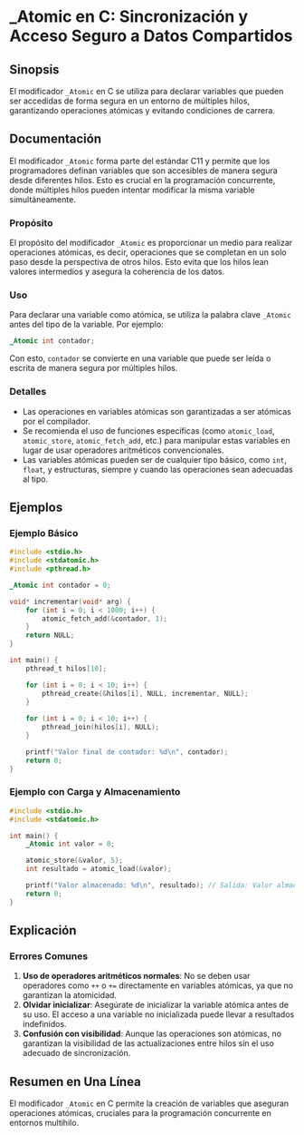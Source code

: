 <!--
Meta Description: # _Atomic en C: Sincronización y Acceso Seguro a Datos Compartidos ## Sinopsis El modificador `_Atomic` en C se utiliza para declarar variables que pu...
Meta Keywords: hilos, int, _atomic, que, atómicas
-->

# _Atomic en C: Sincronización y Acceso Seguro a Datos Compartidos

## Sinopsis
El modificador `_Atomic` en C se utiliza para declarar variables que pueden ser accedidas de forma segura en un entorno de múltiples hilos, garantizando operaciones atómicas y evitando condiciones de carrera.

## Documentación
El modificador `_Atomic` forma parte del estándar C11 y permite que los programadores definan variables que son accesibles de manera segura desde diferentes hilos. Esto es crucial en la programación concurrente, donde múltiples hilos pueden intentar modificar la misma variable simultáneamente.

### Propósito
El propósito del modificador `_Atomic` es proporcionar un medio para realizar operaciones atómicas, es decir, operaciones que se completan en un solo paso desde la perspectiva de otros hilos. Esto evita que los hilos lean valores intermedios y asegura la coherencia de los datos.

### Uso
Para declarar una variable como atómica, se utiliza la palabra clave `_Atomic` antes del tipo de la variable. Por ejemplo:

```c
_Atomic int contador;
```

Con esto, `contador` se convierte en una variable que puede ser leída o escrita de manera segura por múltiples hilos.

### Detalles
- Las operaciones en variables atómicas son garantizadas a ser atómicas por el compilador.
- Se recomienda el uso de funciones específicas (como `atomic_load`, `atomic_store`, `atomic_fetch_add`, etc.) para manipular estas variables en lugar de usar operadores aritméticos convencionales.
- Las variables atómicas pueden ser de cualquier tipo básico, como `int`, `float`, y estructuras, siempre y cuando las operaciones sean adecuadas al tipo.

## Ejemplos
### Ejemplo Básico
```c
#include <stdio.h>
#include <stdatomic.h>
#include <pthread.h>

_Atomic int contador = 0;

void* incrementar(void* arg) {
    for (int i = 0; i < 1000; i++) {
        atomic_fetch_add(&contador, 1);
    }
    return NULL;
}

int main() {
    pthread_t hilos[10];

    for (int i = 0; i < 10; i++) {
        pthread_create(&hilos[i], NULL, incrementar, NULL);
    }
    
    for (int i = 0; i < 10; i++) {
        pthread_join(hilos[i], NULL);
    }

    printf("Valor final de contador: %d\n", contador);
    return 0;
}
```

### Ejemplo con Carga y Almacenamiento
```c
#include <stdio.h>
#include <stdatomic.h>

int main() {
    _Atomic int valor = 0;

    atomic_store(&valor, 5);
    int resultado = atomic_load(&valor);

    printf("Valor almacenado: %d\n", resultado); // Salida: Valor almacenado: 5
    return 0;
}
```

## Explicación
### Errores Comunes
1. **Uso de operadores aritméticos normales**: No se deben usar operadores como `++` o `+=` directamente en variables atómicas, ya que no garantizan la atomicidad.
2. **Olvidar inicializar**: Asegúrate de inicializar la variable atómica antes de su uso. El acceso a una variable no inicializada puede llevar a resultados indefinidos.
3. **Confusión con visibilidad**: Aunque las operaciones son atómicas, no garantizan la visibilidad de las actualizaciones entre hilos sin el uso adecuado de sincronización.

## Resumen en Una Línea
El modificador `_Atomic` en C permite la creación de variables que aseguran operaciones atómicas, cruciales para la programación concurrente en entornos multihilo.
